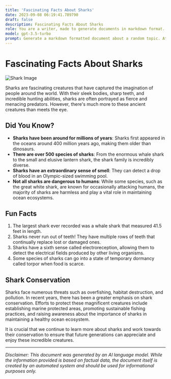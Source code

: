 ```yaml
---
title: 'Fascinating Facts About Sharks'
date: 2023-09-08 06:19:41.789790
draft: false
description: Fascinating Facts About Sharks
role: You are a writer, made to generate documents in markdown format. It is very important that all of the documents you generate are in valid markdown format.
model: gpt-3.5-turbo
prompt: Generate a markdown formatted document about a random topic. At the bottom, include a disclaimer explaining that the document was generated by you. The first line of the document should be the title. Make sure that the entire document is in proper markdown format, using a mix of various tags to make the document visually appealing.
---
```


# Fascinating Facts About Sharks

![Shark Image](https://example.com/shark-image.png)

Sharks are fascinating creatures that have captured the imagination of people around the world. With their sleek bodies, sharp teeth, and incredible hunting abilities, sharks are often portrayed as fierce and menacing predators. However, there's much more to these ancient creatures than meets the eye.

## Did You Know?
- **Sharks have been around for millions of years**: Sharks first appeared in the oceans around 400 million years ago, making them older than dinosaurs.
- **There are over 500 species of sharks**: From the enormous whale shark to the small and elusive lantern shark, the shark family is incredibly diverse.
- **Sharks have an extraordinary sense of smell**: They can detect a drop of blood in an Olympic-sized swimming pool.
- **Not all sharks are dangerous to humans**: While some species, such as the great white shark, are known for occasionally attacking humans, the majority of sharks are harmless and play a vital role in maintaining ocean ecosystems.

## Fun Facts
1. The largest shark ever recorded was a whale shark that measured 41.5 feet in length.
2. Sharks never run out of teeth! They have multiple rows of teeth that continually replace lost or damaged ones.
3. Sharks have a sixth sense called electroreception, allowing them to detect the electrical fields produced by other living organisms.
4. Some species of sharks can go into a state of temporary dormancy called torpor when food is scarce.

## Shark Conservation
Sharks face numerous threats such as overfishing, habitat destruction, and pollution. In recent years, there has been a greater emphasis on shark conservation. Efforts to protect these magnificent creatures include establishing marine protected areas, promoting sustainable fishing practices, and raising awareness about the importance of sharks in maintaining a healthy ocean ecosystem.

It is crucial that we continue to learn more about sharks and work towards their conservation to ensure that future generations can appreciate and enjoy these incredible creatures.

---

*Disclaimer: This document was generated by an AI language model. While the information provided is based on factual data, the document itself is created by an automated system and should be used for informational purposes only.*